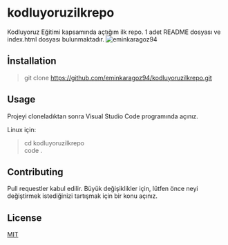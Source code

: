 # kodluyoruzilkrepo
Kodluyoruz Eğitimi kapsamında açtığım ilk repo. 1 adet README dosyası ve index.html dosyası bulunmaktadır.
![eminkaragoz94](https://r.resimlink.com/1_0kW54A.png)

## İnstallation
> git clone https://github.com/eminkaragoz94/kodluyoruzilkrepo.git

## Usage
Projeyi cloneladıktan sonra Visual Studio Code programında açınız.

Linux için:
> cd kodluyoruzilkrepo      
code .

## Contributing
Pull requestler kabul edilir. Büyük değişiklikler için, lütfen önce neyi değiştirmek istediğinizi tartışmak için bir konu açınız.

## License
[MIT](https://choosealicense.com/licenses/mit/)